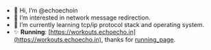 - 👋 Hi, I’m @echoechoin
- 👀 I’m interested in network message redirection.
- 🌱 I’m currently learning tcp/ip protocol stack and operating system.
- ✨ **Running**: [https://workouts.echoecho.in](https://workouts.echoecho.in), thanks for [running_page](https://github.com/yihong0618/running_page).

<!---
echoechoin/echoechoin is a ✨ special ✨ repository because its `README.md` (this file) appears on your GitHub profile.
You can click the Preview link to take a look at your changes.
--->


